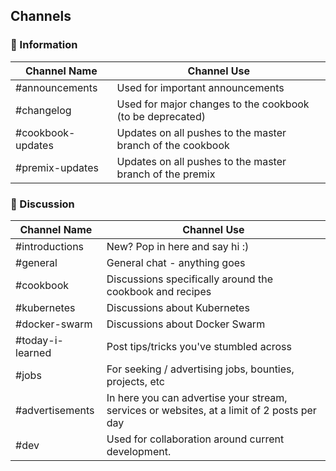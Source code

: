 ## Channels

### 📔 Information

| Channel Name       | Channel Use                                                |
|--------------------|------------------------------------------------------------|
| #announcements     | Used for important announcements                           |
| #changelog         | Used for major changes to the cookbook (to be deprecated)  |
| #cookbook-updates  | Updates on all pushes to the master branch of the cookbook |
| #premix-updates    | Updates on all pushes to the master branch of the premix   |

### 💬 Discussion

| Channel Name   | Channel Use                                              |
|----------------|----------------------------------------------------------|
| #introductions | New? Pop in here and say hi :)                           |
| #general       | General chat - anything goes                             |
| #cookbook      | Discussions specifically around the cookbook and recipes |
| #kubernetes    | Discussions about Kubernetes                             |
| #docker-swarm  | Discussions about Docker Swarm                           |
| #today-i-learned              | Post tips/tricks you've stumbled across
| #jobs            | For seeking / advertising jobs, bounties, projects, etc |
| #advertisements   | In here you can advertise your stream, services or websites, at a limit of 2 posts per day                           |
| #dev              | Used for collaboration around current development.                                                    |
